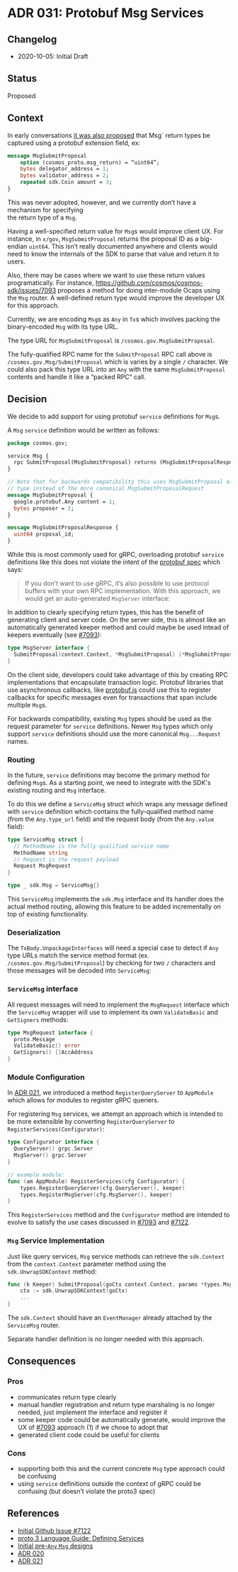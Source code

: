 # ADR 031: Protobuf Msg Services

## Changelog

- 2020-10-05: Initial Draft

## Status

Proposed

## Context

In early conversations [it was also proposed](https://docs.google.com/document/d/1eEgYgvgZqLE45vETjhwIw4VOqK-5hwQtZtjVbiXnIGc/edit)
that Msg` return types be captured using a protobuf extension field, ex:

```protobuf
message MsgSubmitProposal
	option (cosmos_proto.msg_return) = “uint64”;
	bytes delegator_address = 1;
	bytes validator_address = 2;
	repeated sdk.Coin amount = 3;
}
```

This was never adopted, however, and we currently don’t have a mechanism for specifying \
the return type of a `Msg`.

Having a well-specified return value for `Msg`s would improve client UX. For instance,
in `x/gov`,  `MsgSubmitProposal` returns the proposal ID as a big-endian `uint64`.
This isn’t really documented anywhere and clients would need to know the internals
of the SDK to parse that value and return it to users.

Also, there may be cases where we want to use these return values programatically.
For instance, https://github.com/cosmos/cosmos-sdk/issues/7093 proposes a method for
doing inter-module Ocaps using the `Msg` router. A well-defined return type would
improve the developer UX for this approach.

Currently, we are encoding `Msg`s as `Any` in `Tx`s which involves packing the
binary-encoded `Msg` with its type URL.

The type URL for `MsgSubmitProposal` is `/cosmos.gov.MsgSubmitProposal`. 

The fully-qualified RPC name for the `SubmitProposal` RPC call above is
`/cosmos.gov.Msg/SubmitProposal` which is varies by a single `/` character.
We could also pack this type URL into an `Any` with the same `MsgSubmitProposal`
contents and handle it like a “packed RPC” call.


## Decision

We decide to add support for using protobuf `service` definitions for `Msg`s.

A `Msg` `service` definition would be written as follows:

```proto
package cosmos.gov;

service Msg {
  rpc SubmitProposal(MsgSubmitProposal) returns (MsgSubmitProposalResponse);
}

// Note that for backwards compatibility this uses MsgSubmitProposal as the request
// type instead of the more canonical MsgSubmitProposalRequest
message MsgSubmitProposal {
  google.protobuf.Any content = 1;
  bytes proposer = 2;
}

message MsgSubmitProposalResponse {
  uint64 proposal_id;
}
```

While this is most commonly used for gRPC, overloading protobuf `service` definitions like this does not violate
the intent of the [protobuf spec](https://developers.google.com/protocol-buffers/docs/proto3#services) which says:
> If you don’t want to use gRPC, it’s also possible to use protocol buffers with your own RPC implementation.
With this approach, we would get an auto-generated `MsgServer` interface:

In addition to clearly specifying return types, this has the benefit of generating client and server code. On the server
side, this is almost like an automatically generated keeper method and could maybe be used intead of keepers eventually
(see [\#7093](https://github.com/cosmos/cosmos-sdk/issues/7093)):

```go
type MsgServer interface {
  SubmitProposal(context.Context, *MsgSubmitProposal) (*MsgSubmitProposalResponse, error)
}
```

On the client side, developers could take advantage of this by creating RPC implementations that encapsulate transaction
logic. Protobuf libraries that use asynchronous callbacks, like [protobuf.js](https://github.com/protobufjs/protobuf.js#using-services)
could use this to register callbacks for specific messages even for transactions that span include multiple `Msg`s.

For backwards compatibility, existing `Msg` types should be used as the request parameter
for `service` definitions. Newer `Msg` types which only support `service` definitions
should use the more canonical `Msg...Request` names.

### Routing

In the future, `service` definitions may become the primary method for defining
`Msg`s. As a starting point, we need to integrate with the SDK's existing routing
and `Msg` interface. 

To do this we define a `ServiceMsg` struct which wraps any message defined with
`service` definition which contains the fully-qualified method name (from the
`Any.type_url` field) and the request body (from the `Any.value` field):

```go
type ServiceMsg struct {
  // MethodName is the fully-qualified service name
  MethodName string
  // Request is the request payload
  Request MsgRequest
}

type _ sdk.Msg = ServiceMsg{}
```

This `ServiceMsg` implements the `sdk.Msg` interface and its handler does the
actual method routing, allowing this feature to be added incrementally on top of
existing functionality.

### Deserialization

The `TxBody.UnpackageInterfaces` will need a special case
to detect if `Any` type URLs match the service method format (ex. `/cosmos.gov.Msg/SubmitProposal`)
by checking for two `/` characters and those messages will be decoded into `ServiceMsg`:

### `ServiceMsg` interface

All request messages will need to implement the `MsgRequest` interface which the
`ServiceMsg` wrapper will use to implement its own `ValidateBasic` and `GetSigners`
methods:
```go
type MsgRequest interface {
  proto.Message
  ValidateBasic() error
  GetSigners() []AccAddress
}
```

### Module Configuration

In [ADR 021](./adr-021-protobuf-query-encoding.md), we introduced a method `RegisterQueryServer`
to `AppModule` which allows for modules to register gRPC queriers.

For registering `Msg` services, we attempt an approach which is intended to be
more extensible by converting `RegisterQueryServer` to `RegisterServices(Configurator)`:

```go
type Configurator interface {
  QueryServer() grpc.Server
  MsgServer() grpc.Server
}

// example module:
func (am AppModule) RegisterServices(cfg Configurator) {
	types.RegisterQueryServer(cfg.QueryServer(), keeper)
	types.RegisterMsgServer(cfg.MsgServer(), keeper)
}
```

This `RegisterServices` method and the `Configurator` method are intended to
evolve to satisfy the use cases discussed in [\#7093](https://github.com/cosmos/cosmos-sdk/issues/7093)
and [\#7122](https://github.com/cosmos/cosmos-sdk/issues/7421).

### `Msg` Service Implementation

Just like query services, `Msg` service methods can retrieve the `sdk.Context`
from the `context.Context` parameter method using the `sdk.UnwrapSDKContext`
method:

```go
func (k Keeper) SubmitProposal(goCtx context.Context, params *types.MsgSubmitProposal) (*MsgSubmitProposalResponse, error) {
	ctx := sdk.UnwrapSDKContext(goCtx)
    ...
}
```

The `sdk.Context` should have an `EventManager` already attached by the `ServiceMsg`
router.

Separate handler definition is no longer needed with this approach.

## Consequences

### Pros
- communicates return type clearly
- manual handler registration and return type marshaling is no longer needed, just implement the interface and register it
- some keeper code could be automatically generate, would improve the UX of [\#7093](https://github.com/cosmos/cosmos-sdk/issues/7093) approach (1) if we chose to adopt that
- generated client code could be useful for clients

### Cons
- supporting both this and the current concrete `Msg` type approach could be confusing
- using `service` definitions outside the context of gRPC could be confusing (but doesn’t violate the proto3 spec)

## References

- [Initial Github Issue \#7122](https://github.com/cosmos/cosmos-sdk/issues/7122)
- [proto 3 Language Guide: Defining Services](https://developers.google.com/protocol-buffers/docs/proto3#services)
- [Initial pre-`Any` `Msg` designs](https://docs.google.com/document/d/1eEgYgvgZqLE45vETjhwIw4VOqK-5hwQtZtjVbiXnIGc)
- [ADR 020](./adr-020-protobuf-transaction-encoding.md)
- [ADR 021](./adr-021-protobuf-query-encoding.md)
